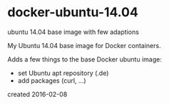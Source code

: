 # docker-ubuntu-14.04
ubuntu 14.04 base image with few adaptions

My Ubuntu 14.04 base image for Docker containers.

Adds a few things to the base Docker ubuntu image:

+ set Ubuntu apt repository (.de)
+ add packages (curl, ...)

created 2016-02-08 

